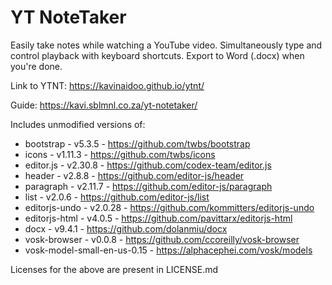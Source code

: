 # YT NoteTaker

Easily take notes while watching a YouTube video.
Simultaneously type and control playback with keyboard shortcuts.
Export to Word (.docx) when you're done.

Link to YTNT: https://kavinaidoo.github.io/ytnt/

Guide: https://kavi.sblmnl.co.za/yt-notetaker/

Includes unmodified versions of:
- bootstrap - v5.3.5 - https://github.com/twbs/bootstrap
- icons - v1.11.3 - https://github.com/twbs/icons
- editor.js - v2.30.8 - https://github.com/codex-team/editor.js
- header - v2.8.8 - https://github.com/editor-js/header
- paragraph - v2.11.7 - https://github.com/editor-js/paragraph
- list - v2.0.6 - https://github.com/editor-js/list
- editorjs-undo - v2.0.28 - https://github.com/kommitters/editorjs-undo
- editorjs-html - v4.0.5 - https://github.com/pavittarx/editorjs-html
- docx - v9.4.1 - https://github.com/dolanmiu/docx
- vosk-browser - v0.0.8 - https://github.com/ccoreilly/vosk-browser
- vosk-model-small-en-us-0.15 - https://alphacephei.com/vosk/models

Licenses for the above are present in LICENSE.md
